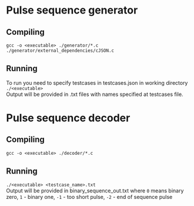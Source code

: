 # Pulse sequence generator
## Compiling 
```gcc -o <executable> ./generator/*.c ./generator/external_dependencies/cJSON.c```
## Running
To run you need to specify testcases in testcases.json in working directory\
```./<executable>``` \
Output will be provided in .txt files with names specified at testcases file.

# Pulse sequence decoder
## Compiling
```gcc -o <executable> ./decoder/*.c```
## Running
```./<executable> <testcase_name>.txt``` \
Output will be provided in binary_sequence_out.txt where ```0``` means binary zero, ```1``` - binary one, ```-1``` - too short pulse, ```-2``` - end of sequence pulse